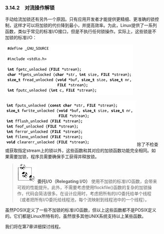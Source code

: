 ### 3.14.2　对流操作解锁

手动给流加锁还有另外一个原因。只有应用开发者才能提供更精细、更准确的锁控制，这样才可以将加锁的代价降到最小，并提高效率。为此，Linux提供了一系列函数，类似于常见的标准I/O接口，但是不执行任何锁操作。实际上，这些锁是不加锁的标准I/O：



![127.png](../images/127.png)


![128.png](../images/128.png)
除了不检查或获取指定stream上的锁以外，这些函数和其对应的加锁函数功能完全相同。如果需要加锁，程序员需要确保手工获得并释放锁。

> <img class="my_markdown" src="../images/1.png" style="width:62px;  height: 63px; "/> **委托I/O（Relegating I/O）**
> 使用不加锁的标准I/O函数，会带来可观的性能提升。此外，不需要考虑使用flockfile()函数的复杂的加锁操作，代码会简洁很多。在设计应用时，考虑把所有的I/O委托给单个线程（或者把所有I/O委托给线程池，每个流映射到线程池中的一个线程）。

虽然POSIX定义了一些不加锁的标准I/O函数，但以上这些函数都不是POSIX定义的。它们都是Linux所特有的，虽然很多其他UNIX系统支持以上某些函数。

我们将在第7章详细探讨线程。

